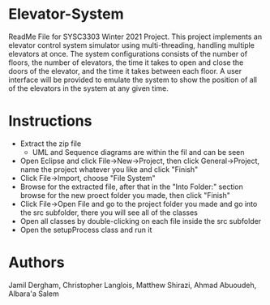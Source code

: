 # Elevator-System

ReadMe File for SYSC3303 Winter 2021 Project. This project implements an elevator control system simulator using multi-threading, handling multiple elevators at once. The system configurations consists of the number of floors, the number of elevators, the time it takes to open and close the doors of the elevator, and the time it takes between each floor. A user interface will be provided to emulate the system to show the position of all of the elevators in the system at any given time.  

# Instructions
-  Extract the zip file
    - UML and Sequence diagrams are within the fil and can be seen
- Open Eclipse and click File->New->Project, then click General->Project, name the project whatever you like and click "Finish"
- Click File->Import, choose "File System"
- Browse for the extracted file, after that in the "Into Folder:" section browse for the new proect folder you made, then click "Finish"
- Click File->Open File and go to the project folder you made and go into the src subfolder, there you will see all of the classes
- Open all classes by double-clicking on each file inside the src subfolder
- Open the setupProcess class and run it

# Authors
Jamil Dergham, Christopher Langlois, Matthew Shirazi, Ahmad Abuoudeh, Albara'a Salem 
